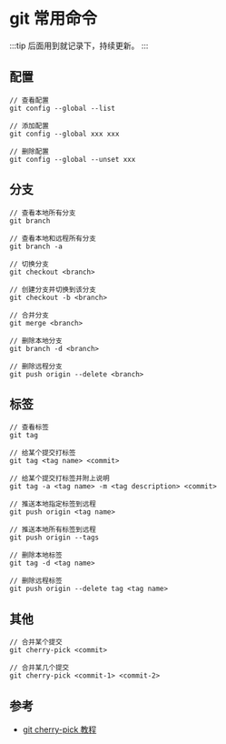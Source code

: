 # git 常用命令

:::tip
后面用到就记录下，持续更新。
:::

## 配置

```
// 查看配置
git config --global --list

// 添加配置
git config --global xxx xxx

// 删除配置
git config --global --unset xxx
```

## 分支

```
// 查看本地所有分支
git branch

// 查看本地和远程所有分支
git branch -a

// 切换分支
git checkout <branch>

// 创建分支并切换到该分支
git checkout -b <branch>

// 合并分支
git merge <branch>

// 删除本地分支
git branch -d <branch>

// 删除远程分支
git push origin --delete <branch>
```

## 标签

```
// 查看标签
git tag

// 给某个提交打标签
git tag <tag name> <commit>

// 给某个提交打标签并附上说明
git tag -a <tag name> -m <tag description> <commit>

// 推送本地指定标签到远程
git push origin <tag name>

// 推送本地所有标签到远程
git push origin --tags

// 删除本地标签
git tag -d <tag name>

// 删除远程标签
git push origin --delete tag <tag name>
```

## 其他

```
// 合并某个提交
git cherry-pick <commit>

// 合并某几个提交
git cherry-pick <commit-1> <commit-2>
```

## 参考

- [git cherry-pick 教程](https://www.ruanyifeng.com/blog/2020/04/git-cherry-pick.html)

